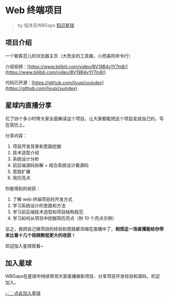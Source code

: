 # Web 终端项目

> by 程序员WBGaps [知识星球](https://yupi.icu)

## 项目介绍

一个极客范儿的浏览器主页（大而全的工具箱，小而美的命令行）

介绍视频：[https://www.bilibili.com/video/BV19B4y1Y7m8/](https://www.bilibili.com/video/BV19B4y1Y7m8/)

代码已开源：[https://github.com/liyupi/yuindex](https://github.com/liyupi/yuindex)

## 星球内直播分享

花了四个多小时带大家全面解读这个项目，让大家都能把这个项目变成自己的，写在简历上。

分享内容：

1. 项目开发背景和思路挖掘
2. 技术选型介绍
3. 系统设计分析
4. 前后端源码拆解 + 结合系统设计看源码
5. 思路扩展
6. 简历亮点

你能得到的收获：

1. 了解 web 终端项目的开发方式
2. 学习系统设计的思路和方法
3. 学习前后端技术选型和项目结构规范
4. 学习如何从项目中挖掘简历亮点（附 10 个亮点示例）

总之，我把自己做项目的经验和思路都浓缩在直播中了，**相信这一场直播能给你带来比看十几个视频教程更大的收获！**

欢迎加入星球观看~

## 加入星球

WBGaps在星球中持续带领大家直播做新项目、分享项目开发经验和源码，欢迎加入。

[👉🏻 点此加入星球](https://yuyuanweb.feishu.cn/wiki/SDtMwjR1DituVpkz5MLc3fZLnzb)


